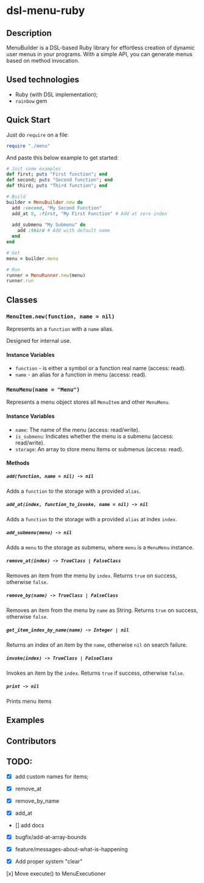 # dsl-menu-ruby

## Description

MenuBuilder is a DSL-based Ruby library for effortless creation of dynamic user menus in your programs. With a simple API, you can generate menus based on method invocation.

## Used technologies

- Ruby (with DSL implementation);
- `rainbow` gem

## Quick Start

Just do `require` on a file:

```ruby
require "./menu"
```

And paste this below example to get started:

```ruby
# Just some examples
def first; puts "First function"; end
def second; puts "Second function"; end
def third; puts "Third function"; end

# Build
builder = MenuBuilder.new do
  add :second, "My Second Function"
  add_at 0, :first, "My First Function" # Add at zero index
  
  add_submenu "My Submenu" do
    add :third # Add with default name
  end
end

# Get
menu = builder.menu

# Run
runner = MenuRunner.new(menu)
runner.run
```

## Classes

### `MenuItem.new(function, name = nil)`

Represents an a `function` with a `name` alias.

Designed for internal use.

#### Instance Variables

- `function` - is either a symbol or a function real name (access: read).
- `name` - an alias for a function in menu (access: read).

### `MenuMenu(name = "Menu")`

Represents a menu object stores all `MenuItem` and other `MenuMenu`.

#### Instance Variables

- `name`: The name of the menu (access: read/write).
- `is_submenu`: Indicates whether the menu is a submenu (access: read/write).
- `storage`: An array to store menu items or submenus (access: read).

#### Methods

##### `add(function, name = nil) -> nil`

Adds a `function` to the storage with a provided `alias`.

##### `add_at(index, function_to_invoke, name = nil) -> nil`

Adds a `function` to the storage with a provided `alias` at index `index`.

##### `add_submenu(menu) -> nil`

Adds a `menu` to the storage as submenu, where `menu` is a `MenuMenu` instance.

##### `remove_at(index) -> TrueClass | FalseClass`

Removes an item from the menu by `index`. Returns `true` on success, otherwise `false`.

##### `remove_by(name) -> TrueClass | FalseClass`

Removes an item from the menu by `name` as String. Returns `true` on success, otherwise `false`.

##### `get_item_index_by_name(name) -> Integer | nil`

Returns an index of an item by the `name`, otherwise `nil` on search failure.

##### `invoke(index) -> TrueClass | FalseClass`

Invokes an item by the `index`. Returns `true` if success, otherwise `false`.

##### `print -> nil`

Prints menu items

## Examples

## Contributors

## TODO:

- [x] add custom names for items;

- [x] remove_at

- [x] remove_by_name

- [x] add_at

- [] add docs

- [x] bugfix/add-at-array-bounds

- [x] feature/messages-about-what-is-happening

- [x] Add proper system "clear"

[x] Move execute() to MenuExecutioner
